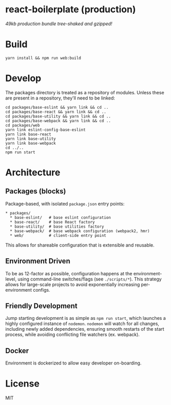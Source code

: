 # react-boilerplate (production)

_49kb production bundle tree-shaked and gzipped!_

# Build
```
yarn install && npm run web:build
```

# Develop
The packages directory is treated as a repository of modules. Unless these are
present in a repository, they'll need to be linked:
```
cd packages/base-eslint && yarn link && cd ..
cd packages/base-react && yarn link && cd ..
cd packages/base-utility && yarn link && cd ..
cd packages/base-webpack && yarn link && cd ..
cd packages/web
yarn link eslint-config-base-eslint
yarn link base-react
yarn link base-utility
yarn link base-webpack
cd ../..
npm run start
```

# Architecture
## Packages (blocks)
Package-based, with isolated `package.json` entry points:
```
* packages/
  * base-eslint/   # base eslint configuration
  * base-react/    # base React factory
  * base-utility/  # base utilities factory
  * base-webpack/  # base webpack configuration (webpack2, hmr)
  * web/           # client-side entry point
```
This allows for shareable configuration that is extensible and reusable.

## Environment Driven
To be as 12-factor as possible, configuration happens at the environment-level,
using command-line switches/flags (see `./scripts/*`). This strategy allows for
large-scale projects to avoid exponentially increasing per-environment configs.

## Friendly Development
Jump starting development is as simple as `npm run start`, which launches a
highly configured instance of `nodemon`. `nodemon` will watch for all changes,
including newly added dependencies, ensuring smooth restarts of the start
process, while avoiding conflicting file watchers (ex. webpack).

## Docker
Environment is dockerized to allow easy developer on-boarding.

# License
MIT

